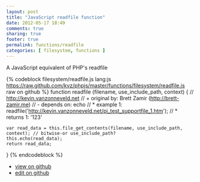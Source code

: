 ```yaml
---
layout: post
title: "JavaScript readfile function"
date: 2012-05-17 18:49
comments: true
sharing: true
footer: true
permalink: functions/readfile
categories: [ filesystem, functions ]
---
```

A JavaScript equivalent of PHP's readfile
<!-- more -->
{% codeblock filesystem/readfile.js lang:js https://raw.github.com/kvz/phpjs/master/functions/filesystem/readfile.js raw on github %}
function readfile (filename, use_include_path, context) {
    // http://kevin.vanzonneveld.net
    // +   original by: Brett Zamir (http://brett-zamir.me)
    // -    depends on: echo
    // *     example 1: readfile('http://kevin.vanzonneveld.net/pj_test_supportfile_1.htm');
    // *     returns 1: '123'

    var read_data = this.file_get_contents(filename, use_include_path, context); // bitwise-or use_include_path?
    this.echo(read_data);
    return read_data;
}
{% endcodeblock %}
<ul>
 <li><a href="https://github.com/kvz/phpjs/blob/master/functions/filesystem/readfile.js">view on github</a></li>
 <li><a href="https://github.com/kvz/phpjs/edit/master/functions/filesystem/readfile.js">edit on github</a></li>
</ul>
